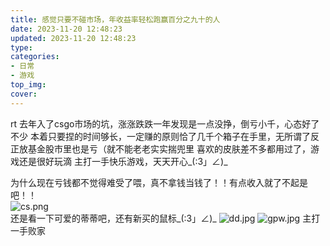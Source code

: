 ```yaml
---
title: 感觉只要不碰市场，年收益率轻松跑赢百分之九十的人
date: 2023-11-20 12:48:23
updated: 2023-11-20 12:48:23
type:
categories:
- 日常
- 游戏
top_img:
cover: 
---
```

rt
去年入了csgo市场的坑，涨涨跌跌一年发现是一点没挣，倒亏小千，心态好了不少
本着只要捏的时间够长，一定赚的原则恰了几千个箱子在手里，无所谓了反正放基金股市里也是亏（就不能老老实实揣兜里
喜欢的皮肤差不多都用过了，游戏还是很好玩滴
主打一手快乐游戏，天天开心_(:3」∠)_


为什么现在亏钱都不觉得难受了喂，真不拿钱当钱了！！有点收入就了不起是吧！！
<br/>
![cs.png](https://www.freeimg.cn/i/2024/01/07/659a494243365.png)
<br/>
还是看一下可爱的蒂蒂吧，还有新买的鼠标_(:3」∠)_
![dd.jpg](https://www.freeimg.cn/i/2024/01/07/659a4942efb81.jpg)
![gpw.jpg](https://www.freeimg.cn/i/2024/01/07/659a4aa77894e.jpg)
主打一手败家
<br/>
<br/>

